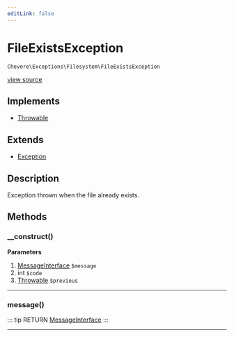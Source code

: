```yaml
---
editLink: false
---
```


# FileExistsException

`Chevere\Exceptions\Filesystem\FileExistsException`

[view source](https://github.com/chevere/chevere/blob/master/exceptions/Filesystem/FileExistsException.php)

## Implements

- [Throwable](https://www.php.net/manual/class.throwable)

## Extends

- [Exception](../Core/Exception.md)

## Description

Exception thrown when the file already exists.

## Methods

### __construct()

**Parameters**

1. [MessageInterface](../../Interfaces/Message/MessageInterface.md) `$message`
2. int `$code`
3. [Throwable](https://www.php.net/manual/class.throwable) `$previous`

---

### message()

::: tip RETURN
[MessageInterface](../../Interfaces/Message/MessageInterface.md)
:::

---


